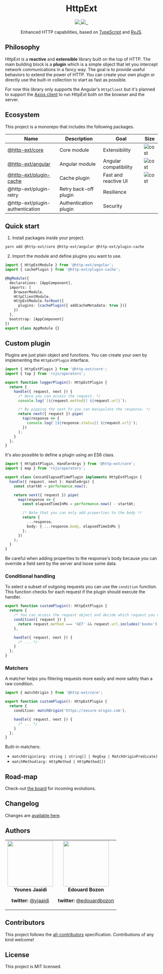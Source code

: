 <div align="center">
  <h1>HttpExt</h1>
  <a href="https://github.com/jscutlery/http-ext/actions" rel="nofollow">
    <img src="https://github.com/jscutlery/http-ext/workflows/Build%20&%20Test/badge.svg" />
  </a>
  <a href="https://codecov.io/gh/jscutlery/http-ext" rel="nofollow">
    <img src="https://badgen.net/codecov/c/github/jscutlery/http-ext" />
  </a>
  <a href="https://github.com/jscutlery/@http-ext/blob/master/LICENSE" rel="nofollow">
    <img alt="" src="https://badgen.net/npm/license/@http-ext/core">
  </a>
  <a href="https://www.npmjs.com/package/@http-ext/core" rel="nofollow">
    <img alt="" src="https://badgen.net/npm/v/@http-ext/core">
  </a>
</div>

<p align="center">
  Enhanced HTTP capabilities, based on <a href="https://www.typescriptlang.org" target="blank">TypeScript</a> and <a href="http://reactivex.io/rxjs" target="blank">RxJS</a>.
</p>

## Philosophy

HttpExt is a **reactive** and **extensible** library built on the top of HTTP. The main building block is a **plugin** which is a simple object that let you intercept network communications in a fancy way. The goal is to provide useful behaviors to extend the power of HTTP. You can create your own plugin or directly use the built-in collection to start as fast as possible.

For now this library only supports the Angular's `HttpClient` but it's planned to support the [Axios client](https://github.com/axios/axios) to run HttpExt both on the browser and the server.

## Ecosystem

This project is a monorepo that includes the following packages.

| Name                                                                           | Description           | Goal                  | Size                                                                   |
| ------------------------------------------------------------------------------ | --------------------- | --------------------- | ---------------------------------------------------------------------- |
| [@http-ext/core](https://www.npmjs.com/package/@http-ext/core)                 | Core module           | Extensibility         | ![cost](https://badgen.net/bundlephobia/minzip/@http-ext/core)         |
| [@http-ext/angular](https://www.npmjs.com/package/@http-ext/angular)           | Angular module        | Angular compatibility | ![cost](https://badgen.net/bundlephobia/minzip/@http-ext/angular)      |
| [@http-ext/plugin-cache](https://www.npmjs.com/package/@http-ext/plugin-cache) | Cache plugin          | Fast and reactive UI  | ![cost](https://badgen.net/bundlephobia/minzip/@http-ext/plugin-cache) |
| @http-ext/plugin-retry                                                         | Retry back-off plugin | Resilience            |                                                                        |
| @http-ext/plugin-authentication                                                | Authentication plugin | Security              |                                                                        |

## Quick start

1. Install packages inside your project.

```bash
yarn add @http-ext/core @http-ext/angular @http-ext/plugin-cache
```

2. Import the module and define plugins you want to use.

```ts
import { HttpExtModule } from '@http-ext/angular';
import { cachePlugin } from '@http-ext/plugin-cache';

@NgModule({
  declarations: [AppComponent],
  imports: [
    BrowserModule,
    HttpClientModule,
    HttpExtModule.forRoot({
      plugins: [cachePlugin({ addCacheMetadata: true })]
    })
  ],
  bootstrap: [AppComponent]
})
export class AppModule {}
```

## Custom plugin

Plugins are just plain object and functions. You can create your own by implementing the `HttpExtPlugin` interface.

```ts
import { HttpExtPlugin } from '@http-ext/core';
import { tap } from 'rxjs/operators';

export function loggerPlugin(): HttpExtPlugin {
  return {
    handle({ request, next }) {
      /* Here you can access the request. */
      console.log(`[${request.method}] ${request.url}`);

      /* By pipping the next Fn you can manipulate the response. */
      return next({ request }).pipe(
        tap(response => {
          console.log(`[${response.status}] ${request.url}`);
        })
      );
    }
  };
}
```

It's also possible to define a plugin using an ES6 class.

```ts
import { HttpExtPlugin, HandlerArgs } from '@http-ext/core';
import { map } from 'rxjs/operators';

export class ConcatElapsedTimePlugin implements HttpExtPlugin {
  handle({ request, next }: HandleArgs) {
    const startAt = performance.now();

    return next({ request }).pipe(
      map(response => {
        const elapsedTimeInMs = performance.now() - startAt;

        /* Note that you can only add properties to the body */
        return {
          ...response,
          body: { ...response.body, elapsedTimeInMs }
        };
      })
    );
  }
}
```

Be careful when adding properties to the response's body because you can override a field sent by the server and loose some data.

### Conditional handling

To select a subset of outgoing requests you can use the `condition` function. This function checks for each request if the plugin should execute the handler.

```ts
export function customPlugin(): HttpExtPlugin {
  return {
    /* You can access the request object and decide which request you need to handle */
    condition({ request }) {
      return request.method === 'GET' && request.url.includes('books');
    },

    handle({ request, next }) {
      /* ... */
    }
  };
}
```

### Matchers

A matcher helps you filtering requests more easily and more safely than a raw condition.

```ts
import { matchOrigin } from '@http-ext/core';

export function customPlugin(): HttpExtPlugin {
  return {
    condition: matchOrigin('https://secure-origin.com'),

    handle({ request, next }) {
      /* ... */
    }
  };
}
```

Built-in matchers:

- `matchOrigin(arg: string | string[] | RegExp | MatchOriginPredicate)`
- `matchMethod(arg: HttpMethod | HttpMethod[])`

## Road-map

Check-out [the board](https://github.com/jscutlery/http-ext/projects/1) for incoming evolutions.

## Changelog

Changes are [available here](CHANGELOG.md).

## Authors

<table border="0">
  <tr>
    <td align="center">
      <a href="https://github.com/yjaaidi" style="color: white">
        <img src="https://github.com/yjaaidi.png?s=150" width="150"/>
      </a>
      <p style="margin: 0;"><strong>Younes Jaaidi</strong></p>
      <p><strong>twitter: </strong><a href="https://twitter.com/yjaaidi">@yjaaidi</a></p>
    </td>
    <td align="center">
      <a href="https://github.com/Edouardbozon" style="color: white">
        <img src="https://github.com/Edouardbozon.png?s=150" width="150"/>
      </a>
      <p style="margin: 0;"><strong>Edouard Bozon</strong></p>
      <p><strong>twitter: </strong><a href="https://twitter.com/edouardbozon">@edouardbozon</a></p>
    </td>
  </tr>
</table>

## Contributors

This project follows the [all-contributors](https://github.com/all-contributors/all-contributors) specification. Contributions of any kind welcome!

## License

This project is MIT licensed.

